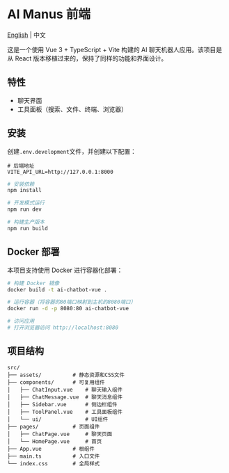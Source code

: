 # AI Manus 前端

[English](README.md) | 中文

这是一个使用 Vue 3 + TypeScript + Vite 构建的 AI 聊天机器人应用。该项目是从 React 版本移植过来的，保持了同样的功能和界面设计。

## 特性

- 聊天界面
- 工具面板（搜索、文件、终端、浏览器）

## 安装

创建`.env.development`文件，并创建以下配置：

```
# 后端地址
VITE_API_URL=http://127.0.0.1:8000
```

```bash
# 安装依赖
npm install

# 开发模式运行
npm run dev

# 构建生产版本
npm run build
```

## Docker 部署

本项目支持使用 Docker 进行容器化部署：

```bash
# 构建 Docker 镜像
docker build -t ai-chatbot-vue .

# 运行容器（将容器的80端口映射到主机的8080端口）
docker run -d -p 8080:80 ai-chatbot-vue

# 访问应用
# 打开浏览器访问 http://localhost:8080
```

## 项目结构

```
src/
├── assets/          # 静态资源和CSS文件
├── components/      # 可复用组件
│   ├── ChatInput.vue    # 聊天输入组件
│   ├── ChatMessage.vue  # 聊天消息组件
│   ├── Sidebar.vue      # 侧边栏组件
│   ├── ToolPanel.vue    # 工具面板组件
│   └── ui/              # UI组件
├── pages/           # 页面组件
│   ├── ChatPage.vue     # 聊天页面
│   └── HomePage.vue     # 首页
├── App.vue          # 根组件
├── main.ts          # 入口文件
└── index.css        # 全局样式
```
